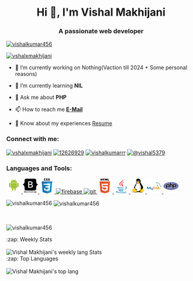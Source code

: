 <h1 align="center">Hi 👋, I'm Vishal Makhijani</h1>
<h3 align="center">A passionate web developer</h3>

<p align="left"> <a href="https://github.com/ryo-ma/github-profile-trophy"><img src="https://github-profile-trophy.vercel.app/?username=vishalkumar456" alt="vishalkumar456" /></a> </p>

<p align="left"> <a href="https://twitter.com/Vishal_Makhijan" target="blank"><img src="https://img.shields.io/twitter/follow/vshalxmakhijani?logo=twitter&style=for-the-badge" alt="vshalxmakhijani" /></a> </p>

- 🔭 I’m currently working on Nothing(Vaction till 2024 + Some personal reasons)
<!-- 🔭 I’m currently working on [Tasty Tips(Android Application)](https://github.com/vishalkumar456/food-recipe-android-app)-->

- 🌱 I’m currently learning **NIL**
<!-- 
- 👨‍💻 All of my projects are available at [Portfolio](https://meetvishalkumar.com) -->

- 💬 Ask me about **PHP**

- 📫 How to reach me **[E-Mail](mailto:vishalkumar4566@protonmail.com)**
- 📄 Know about my experiences [Resume](https://github.com/vishalkumar456/vishalkumar456/files/9952795/meetvishalkumar.com--CV.docx)

<h3 align="left">Connect with me:</h3>
<p align="left">
<a href="https://twitter.com/vshalxmakhijani" target="blank"><img align="center" src="https://raw.githubusercontent.com/rahuldkjain/github-profile-readme-generator/master/src/images/icons/Social/twitter.svg" alt="vshalxmakhijani" height="30" width="40" /></a>
<a href="https://stackoverflow.com/users/12626929" target="blank"><img align="center" src="https://raw.githubusercontent.com/rahuldkjain/github-profile-readme-generator/master/src/images/icons/Social/stack-overflow.svg" alt="12626929" height="30" width="40" /></a>
<a href="https://www.leetcode.com/vishalkumarrr" target="blank"><img align="center" src="https://raw.githubusercontent.com/rahuldkjain/github-profile-readme-generator/master/src/images/icons/Social/leet-code.svg" alt="vishalkumarrr" height="30" width="40" /></a>
<a href="https://www.hackerearth.com/@vishal5379" target="blank"><img align="center" src="https://raw.githubusercontent.com/rahuldkjain/github-profile-readme-generator/master/src/images/icons/Social/hackerearth.svg" alt="@vishal5379" height="30" width="40" /></a>
</p>

<h3 align="left">Languages and Tools:</h3>
<p align="left"> <a href="https://developer.android.com" target="_blank" rel="noreferrer"> <img src="https://raw.githubusercontent.com/devicons/devicon/master/icons/android/android-original-wordmark.svg" alt="android" width="40" height="40"/> </a> <a href="https://getbootstrap.com" target="_blank" rel="noreferrer"> <img src="https://raw.githubusercontent.com/devicons/devicon/master/icons/bootstrap/bootstrap-plain-wordmark.svg" alt="bootstrap" width="40" height="40"/> </a> <a href="https://www.w3schools.com/css/" target="_blank" rel="noreferrer"> <img src="https://raw.githubusercontent.com/devicons/devicon/master/icons/css3/css3-original-wordmark.svg" alt="css3" width="40" height="40"/> </a> <a href="https://firebase.google.com/" target="_blank" rel="noreferrer"> <img src="https://www.vectorlogo.zone/logos/firebase/firebase-icon.svg" alt="firebase" width="40" height="40"/> </a> <a href="https://git-scm.com/" target="_blank" rel="noreferrer"> <img src="https://www.vectorlogo.zone/logos/git-scm/git-scm-icon.svg" alt="git" width="40" height="40"/> </a> <a href="https://www.w3.org/html/" target="_blank" rel="noreferrer"> <img src="https://raw.githubusercontent.com/devicons/devicon/master/icons/html5/html5-original-wordmark.svg" alt="html5" width="40" height="40"/> </a> <a href="https://www.java.com" target="_blank" rel="noreferrer"> <img src="https://raw.githubusercontent.com/devicons/devicon/master/icons/java/java-original.svg" alt="java" width="40" height="40"/> </a> <a href="https://www.linux.org/" target="_blank" rel="noreferrer"> <img src="https://raw.githubusercontent.com/devicons/devicon/master/icons/linux/linux-original.svg" alt="linux" width="40" height="40"/> </a> <a href="https://www.mysql.com/" target="_blank" rel="noreferrer"> <img src="https://raw.githubusercontent.com/devicons/devicon/master/icons/mysql/mysql-original-wordmark.svg" alt="mysql" width="40" height="40"/> </a> <a href="https://www.php.net" target="_blank" rel="noreferrer"> <img src="https://raw.githubusercontent.com/devicons/devicon/master/icons/php/php-original.svg" alt="php" width="40" height="40"/> </a> </p>

<p><img align="left" src="https://github-readme-stats.vercel.app/api/top-langs?username=vishalkumar456&show_icons=true&locale=en&layout=compact" alt="vishalkumar456" /></p>

<p>&nbsp;<img align="center" src="https://github-readme-stats.vercel.app/api?username=vishalkumar456&show_icons=true&locale=en" alt="vishalkumar456" /></p>
</br>
<p><img align="center" src="https://github-readme-streak-stats.herokuapp.com/?user=vishalkumar456&" alt="vishalkumar456" /></p>
<summary>:zap: Weekly Stats </summary></br>
  <img align="left" alt="Vishal Makhijani's weekly lang Stats" src="https://github-readme-stats.vercel.app/api/wakatime?username=vishalkumar456" /></br>
<summary>:zap: Top Languages</summary></br>
<img align="left" alt="Vishal Makhijani's top lang" src="https://github-readme-stats.vercel.app/api/top-langs/?username=vishalkumar456&layout=compact" /></br>

<!-- OLD README -->
<!--### Hi there, I'm [Vishal Makhijani][website] 👋 
[![Website](https://img.shields.io/website?label=My+Portfolio&style=for-the-badge&url=https%3A%2F%2Fmeetvishalkumar.com)](https://meetvishalkumar.com)
[![Blog](https://img.shields.io/website?label=My%20Personal+Blog&style=for-the-badge&url=https%3A%2F%2Fblog.meetvishalkumar.com)](https://blog.meetvishalkumar.com)

## I'm a Website Developer, and Future Cyber Security Specialist!!


- 🌱 I’m currently learning everything 🤣
- 👯 I’m open to Hire
- 🥅 2022 Goals: Contribute more to Open Source projects
- ⚡ Fun fact: I know it's crazy, but I love to eat Indian Food

### Connect with me:

[<img align="left" alt="meetvishalkumar.com" width="22px" src="https://raw.githubusercontent.com/iconic/open-iconic/master/svg/globe.svg" />][website]

[<img align="left" alt="meetvishalkumar.com | Twitter" width="22px" src="https://cdn.jsdelivr.net/npm/simple-icons@v3/icons/twitter.svg" />][twitter]
[<img align="left" alt="meetvishalkumar.com | LinkedIn" width="22px" src="https://cdn.jsdelivr.net/npm/simple-icons@v3/icons/linkedin.svg" />][linkedin]
[<img align="left" alt="meetvishalkumar.com | Instagram" width="22px" src="https://cdn.jsdelivr.net/npm/simple-icons@v3/icons/instagram.svg" />][instagram]

<br />



<br />
<br />

---


  <summary>:zap: GitHub Stats</summary>

  <img align="left" alt="Vishal Kumar's GitHub Stats" src="https://github-readme-stats.vercel.app/api?username=vishalkumar456&show_icons=true&hide_border=true" />
  <br><br><br><br><br><br><br><br> <br><br>
 <summary>:zap: languages Stats</summary>
  <img align="left" alt="Vishal Kumar's lang Stats" src="https://github-readme-stats.vercel.app/api/top-langs/?username=vishalkumar456&layout=compact" />
    <br><br><br><br><br><br><br><br><br>
 <summary>:zap: Week Stats </summary>
  <img align="left" alt="Vishal Kumar's lang Stats" src="https://github-readme-stats.vercel.app/api/wakatime?username=vishalkumar456" />

<br><br>

[website]: https://meetvishalkumar.com
[twitter]: https://twitter.com/VshalxMakhijani
[instagram]: https://www.instagram.com/vishal_makhijani/
[linkedin]: https://www.linkedin.com/in/vishalxkumar/ -->


